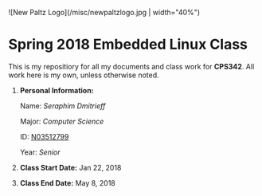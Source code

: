 ![New Paltz Logo](/misc/newpaltzlogo.jpg | width="40%")

# Spring 2018 Embedded Linux Class

This is my repositiory for all my documents and class work for **CPS342**. 
All work here is my own, unless otherwise noted.

1. **Personal Information:**  
  
   Name: *Seraphim Dmitrieff*  
  
   Major: *Computer Science*  
   
   ID: [N03512799](https://github.com/N03512799)  
   
   Year: *Senior*

1. **Class Start Date:** Jan 22, 2018

1. **Class End Date:** May 8, 2018
